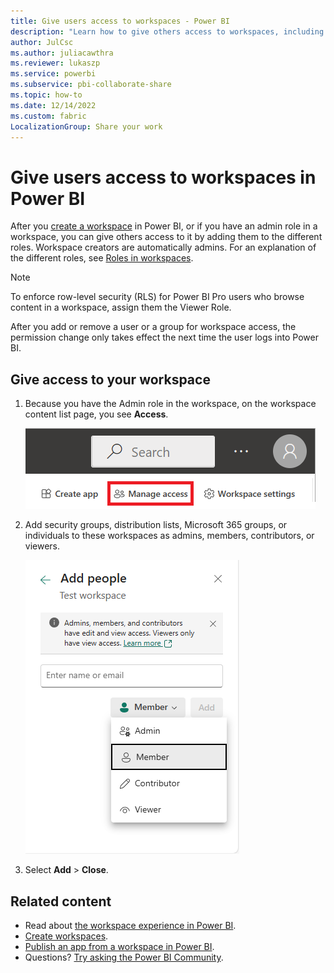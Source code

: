 ```yaml
---
title: Give users access to workspaces - Power BI
description: "Learn how to give others access to workspaces, including collections of dashboards, reports, and paginated reports built to deliver key metrics for your organization."
author: JulCsc
ms.author: juliacawthra
ms.reviewer: lukaszp
ms.service: powerbi
ms.subservice: pbi-collaborate-share
ms.topic: how-to
ms.date: 12/14/2022
ms.custom: fabric
LocalizationGroup: Share your work
---
```

# Give users access to workspaces in Power BI

After you [create a workspace](service-create-the-new-workspaces.md) in Power BI, or if you have an admin role in a workspace, you can give others access to it by adding them to the different roles. Workspace creators are automatically admins. For an explanation of the different roles, see [Roles in workspaces](service-roles-new-workspaces.md).

> [!NOTE]
> To enforce row-level security (RLS) for Power BI Pro users who browse content in a workspace, assign them the Viewer Role.
> 
> After you add or remove a user or a group for workspace access, the permission change only takes effect the next time the user logs into Power BI.

## Give access to your workspace

1. Because you have the Admin role in the workspace, on the workspace content list page, you see **Access**.

    ![Screenshot that shows the Workspaces content list.](media/service-create-the-new-workspaces/power-bi-workspace-access-icon.png)

1. Add security groups, distribution lists, Microsoft 365 groups, or individuals to these workspaces as admins, members, contributors, or viewers. 

    ![Screenshot that shows how to add members, admins, contributors to a workspace.](media/service-create-the-new-workspaces/power-bi-workspace-add-members.png)

9. Select **Add** > **Close**.

## Related content

* Read about [the workspace experience in Power BI](service-new-workspaces.md).
* [Create workspaces](service-create-the-new-workspaces.md).
* [Publish an app from a workspace in Power BI](service-create-distribute-apps.md).
* Questions? [Try asking the Power BI Community](https://community.powerbi.com/).
